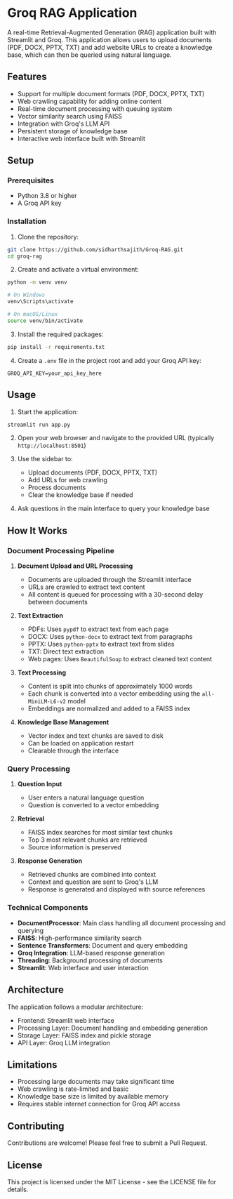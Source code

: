 # Groq RAG Application

A real-time Retrieval-Augmented Generation (RAG) application built with Streamlit and Groq. This application allows users to upload documents (PDF, DOCX, PPTX, TXT) and add website URLs to create a knowledge base, which can then be queried using natural language.

## Features

- Support for multiple document formats (PDF, DOCX, PPTX, TXT)
- Web crawling capability for adding online content
- Real-time document processing with queuing system
- Vector similarity search using FAISS
- Integration with Groq's LLM API
- Persistent storage of knowledge base
- Interactive web interface built with Streamlit

## Setup

### Prerequisites

- Python 3.8 or higher
- A Groq API key

### Installation

1. Clone the repository:
```bash
git clone https://github.com/sidharthsajith/Groq-RAG.git
cd groq-rag
```

2. Create and activate a virtual environment:
```bash
python -m venv venv

# On Windows
venv\Scripts\activate

# On macOS/Linux
source venv/bin/activate
```

3. Install the required packages:
```bash
pip install -r requirements.txt
```

4. Create a `.env` file in the project root and add your Groq API key:
```env
GROQ_API_KEY=your_api_key_here
```

## Usage

1. Start the application:
```bash
streamlit run app.py
```

2. Open your web browser and navigate to the provided URL (typically `http://localhost:8501`)

3. Use the sidebar to:
   - Upload documents (PDF, DOCX, PPTX, TXT)
   - Add URLs for web crawling
   - Process documents
   - Clear the knowledge base if needed

4. Ask questions in the main interface to query your knowledge base

## How It Works

### Document Processing Pipeline

1. **Document Upload and URL Processing**
   - Documents are uploaded through the Streamlit interface
   - URLs are crawled to extract text content
   - All content is queued for processing with a 30-second delay between documents

2. **Text Extraction**
   - PDFs: Uses `pypdf` to extract text from each page
   - DOCX: Uses `python-docx` to extract text from paragraphs
   - PPTX: Uses `python-pptx` to extract text from slides
   - TXT: Direct text extraction
   - Web pages: Uses `BeautifulSoup` to extract cleaned text content

3. **Text Processing**
   - Content is split into chunks of approximately 1000 words
   - Each chunk is converted into a vector embedding using the `all-MiniLM-L6-v2` model
   - Embeddings are normalized and added to a FAISS index

4. **Knowledge Base Management**
   - Vector index and text chunks are saved to disk
   - Can be loaded on application restart
   - Clearable through the interface

### Query Processing

1. **Question Input**
   - User enters a natural language question
   - Question is converted to a vector embedding

2. **Retrieval**
   - FAISS index searches for most similar text chunks
   - Top 3 most relevant chunks are retrieved
   - Source information is preserved

3. **Response Generation**
   - Retrieved chunks are combined into context
   - Context and question are sent to Groq's LLM
   - Response is generated and displayed with source references

### Technical Components

- **DocumentProcessor**: Main class handling all document processing and querying
- **FAISS**: High-performance similarity search
- **Sentence Transformers**: Document and query embedding
- **Groq Integration**: LLM-based response generation
- **Threading**: Background processing of documents
- **Streamlit**: Web interface and user interaction

## Architecture

The application follows a modular architecture:
- Frontend: Streamlit web interface
- Processing Layer: Document handling and embedding generation
- Storage Layer: FAISS index and pickle storage
- API Layer: Groq LLM integration

## Limitations

- Processing large documents may take significant time
- Web crawling is rate-limited and basic
- Knowledge base size is limited by available memory
- Requires stable internet connection for Groq API access

## Contributing

Contributions are welcome! Please feel free to submit a Pull Request.

## License

This project is licensed under the MIT License - see the LICENSE file for details.

